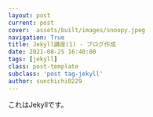 ```yaml
---
layout: post
current: post
cover:  assets/built/images/snoopy.jpeg
navigation: True
title: Jekyll講座(1) - ブログ作成 
date: 2021-08-25 16:40:00
tags: [jekyll]
class: post-template
subclass: 'post tag-jekyll'
author: sunchichi0229
---
```


これはJekyllです。